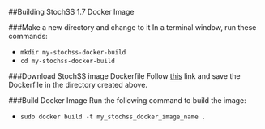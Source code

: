##Building StochSS 1.7 Docker Image

###Make a new directory and change to it
   In a terminal window, run these commands: 
   + `mkdir my-stochss-docker-build` 
   + `cd my-stochss-docker-build`

###Download StochSS image Dockerfile
   Follow <a href="https://raw.githubusercontent.com/stochss/stochss/master/stochss-launcher/Dockerfile">this</a> link and save the Dockerfile in the directory created above.

###Build Docker Image
   Run the following command to build the image: 
   + `sudo docker build -t my_stochss_docker_image_name .`
